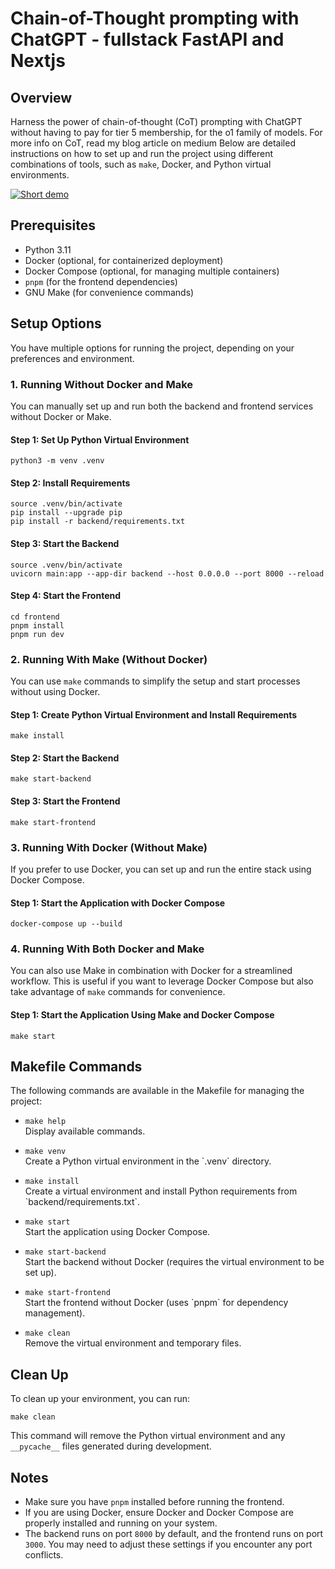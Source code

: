 # Chain-of-Thought prompting with ChatGPT - fullstack FastAPI and Nextjs

## Overview
Harness the power of chain-of-thought (CoT) prompting with ChatGPT without having to pay for tier 5 membership, for the o1 family of models. For more info on CoT, read my blog article on medium
Below are detailed instructions on how to set up and run the project using different combinations of tools, such as `make`, Docker, and Python virtual environments.


[![Short demo](https://img.youtube.com/vi/10Yue_3vgxM/0.jpg)](https://youtu.be/10Yue_3vgxM)


## Prerequisites
- Python 3.11
- Docker (optional, for containerized deployment)
- Docker Compose (optional, for managing multiple containers)
- `pnpm` (for the frontend dependencies)
- GNU Make (for convenience commands)

## Setup Options

You have multiple options for running the project, depending on your preferences and environment.

### 1. Running Without Docker and Make

You can manually set up and run both the backend and frontend services without Docker or Make.

#### Step 1: Set Up Python Virtual Environment
```
python3 -m venv .venv
```

#### Step 2: Install Requirements
```
source .venv/bin/activate
pip install --upgrade pip
pip install -r backend/requirements.txt
```

#### Step 3: Start the Backend
```
source .venv/bin/activate
uvicorn main:app --app-dir backend --host 0.0.0.0 --port 8000 --reload
```

#### Step 4: Start the Frontend
```
cd frontend
pnpm install
pnpm run dev
```

### 2. Running With Make (Without Docker)

You can use `make` commands to simplify the setup and start processes without using Docker.

#### Step 1: Create Python Virtual Environment and Install Requirements
```
make install
```

#### Step 2: Start the Backend
```
make start-backend
```

#### Step 3: Start the Frontend
```
make start-frontend
```

### 3. Running With Docker (Without Make)

If you prefer to use Docker, you can set up and run the entire stack using Docker Compose.

#### Step 1: Start the Application with Docker Compose
```
docker-compose up --build
```

### 4. Running With Both Docker and Make

You can also use Make in combination with Docker for a streamlined workflow. This is useful if you want to leverage Docker Compose but also take advantage of `make` commands for convenience.

#### Step 1: Start the Application Using Make and Docker Compose
```
make start
```

## Makefile Commands

The following commands are available in the Makefile for managing the project:

- `make help`  
  Display available commands.

- `make venv`  
  Create a Python virtual environment in the \`.venv\` directory.

- `make install`  
  Create a virtual environment and install Python requirements from \`backend/requirements.txt\`.

- `make start`  
  Start the application using Docker Compose.

- `make start-backend`  
  Start the backend without Docker (requires the virtual environment to be set up).

- `make start-frontend`  
  Start the frontend without Docker (uses \`pnpm\` for dependency management).

- `make clean`  
  Remove the virtual environment and temporary files.

## Clean Up

To clean up your environment, you can run:
```
make clean
```

This command will remove the Python virtual environment and any `__pycache__` files generated during development.

## Notes

- Make sure you have `pnpm` installed before running the frontend.
- If you are using Docker, ensure Docker and Docker Compose are properly installed and running on your system.
- The backend runs on port `8000` by default, and the frontend runs on port `3000`. You may need to adjust these settings if you encounter any port conflicts.
